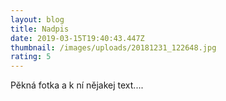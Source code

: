 ```yaml
---
layout: blog
title: Nadpis
date: 2019-03-15T19:40:43.447Z
thumbnail: /images/uploads/20181231_122648.jpg
rating: 5
---
```

Pěkná fotka a k ní nějakej text....

